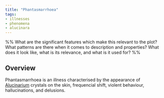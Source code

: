 ```yaml
---
title: "Phantasmarrhoea"
tags:
- illnesses
- phenomena
- alucinara
---
```

%%
What are the significant features which make this relevant to the plot?
What patterns are there when it comes to description and properties?
What does it look like, what is its relevance, and what is it used for?
%%

## Overview
Phantasmarrhoea is an illness characterised by the appearance of [Alucinarium](phenomena/alucinara.md) crystals on the skin, frequencial shift, violent behaviour, hallucinations, and delusions.